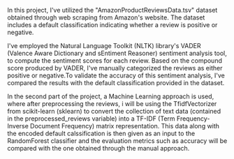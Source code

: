 In this project, I've utilized the "AmazonProductReviewsData.tsv" dataset obtained through web scraping from Amazon's website. The dataset includes a default classification indicating whether a review is positive or negative.

I've employed the Natural Language Toolkit (NLTK) library's VADER (Valence Aware Dictionary and sEntiment Reasoner) sentiment analysis tool, to compute the sentiment scores for each review. Based on the compound score produced by VADER, I've manually categorized the reviews as either positive or negative.To validate the accuracy of this sentiment analysis, I've compared the results with the default classification provided in the dataset.

In the second part of the project, a Machine Learning approach is used, where after preprocessing the reviews, i will be using the TfidfVectorizer from scikit-learn (sklearn) to convert the collection of text data (contained in the preprocessed_reviews variable) into a TF-IDF (Term Frequency-Inverse Document Frequency) matrix representation. This data along with the encoded default calssification is then given as an input to the RandomForest classifier and the evaluation metrics such as accuracy will be compared with the one obtained through the manual approach.
